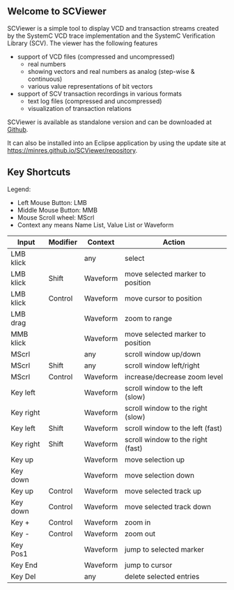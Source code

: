 ## Welcome to SCViewer

SCViewer is a simple tool to display VCD and transaction streams created by the SystemC VCD trace implementation and the SystemC Verification Library (SCV).
The viewer has the following features
* support of VCD files (compressed and uncompressed)
  * real numbers
  * showing vectors and real numbers as analog (step-wise & continuous)
  * various value representations of bit vectors
* support of SCV transaction recordings in various formats
   * text log files (compressed and uncompressed)
   * visualization of transaction relations

SCViewer is available as standalone version and can be downloaded at [Github](https://github.com/Minres/SCViewer/releases).

It can also be installed into an Eclipse application by using the update site at https://minres.github.io/SCViewer/repository.

## Key Shortcuts

Legend:

* Left Mouse Button: LMB
* Middle Mouse Button: MMB
* Mouse Scroll wheel: MScrl
* Context any means Name List, Value List or Waveform

| Input     | Modifier | Context  | Action                            |
|-----------|----------|----------|-----------------------------------|
| LMB klick |          | any      | select                            |
| LMB klick | Shift    | Waveform | move selected marker to position  |
| LMB klick | Control  | Waveform | move cursor to position           |
| LMB drag  |          | Waveform | zoom to range                     |
| MMB klick |          | Waveform | move selected marker to position  |
| MScrl     |          | any      | scroll window up/down             |
| MScrl     | Shift    | any      | scroll window left/right          |
| MScrl     | Control  | Waveform | increase/decrease zoom level      |
| Key left  |          | Waveform | scroll window to the left (slow)  |
| Key right |          | Waveform | scroll window to the right (slow) |
| Key left  | Shift    | Waveform | scroll window to the left (fast)  |
| Key right | Shift    | Waveform | scroll window to the right (fast) |
| Key up    |          | Waveform | move selection up                 |
| Key down  |          | Waveform | move selection down               |
| Key up    | Control  | Waveform | move selected track up            |
| Key down  | Control  | Waveform | move selected track down          |
| Key +     | Control  | Waveform | zoom in                           |
| Key -     | Control  | Waveform | zoom out                          |
| Key Pos1  |          | Waveform | jump to selected marker           |
| Key End   |          | Waveform | jump to cursor                    |
| Key Del   |          | any      | delete selected entries           |
